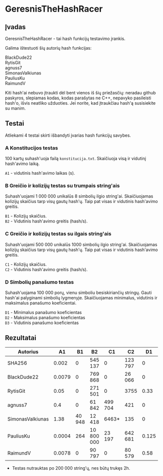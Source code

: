 # GeresnisTheHashRacer
## Įvadas
GeresnisTheHashRacer - tai hash funkcijų testavimo įrankis. 

Galima ištestuoti šių autorių hash funkcijas:

BlackDude22<br>
RytisGit<br>
agnuss7<br>
SimonasValkiunas<br>
PauliusKu<br>
RaimundV<br>

Kiti hash'ai nebuvo įtraukti dėl bent vienos iš šių priežasčių: neradau github paskyros, slepiamas kodas, kodas parašytas ne C++, nepavyko pasileisti hash'o, išvis neatliko užduoties. Jei norite, kad įtraukčiau hash'ą susisiekite su manim.

## Testai

Atliekami 4 testai skirti išbandyti įvarias hash funkcijų savybes.

### A Konstitucijos testas

100 kartų suhash'uoja failą `konstitucija.txt`. Skaičiuoja visą ir vidutinį hash'avimo laiką. 

`A1` - vidutinis hash'avimo laikas (s).<br>

### B Greičio ir kolizijų testas su trumpais string'ais

Suhash'uojami 1 000 000 unikalūs 8 simbolių ilgio string'ai. Skaičiuojamas kolizijų skaičius tarp visų gautų hash'ų. Taip pat visas ir vidutinis hash'avimo greitis.

`B1` - Kolizijų skaičius.<br>
`B2` - Vidutinis hash'avimo greitis (hash/s).<br>

### C Greičio ir kolizijų testas su ilgais string'ais

Suhash'uojami 500 000 unikalūs 1000 simbolių ilgio string'ai. Skaičiuojamas kolizijų skaičius tarp visų gautų hash'ų. Taip pat visas ir vidutinis hash'avimo greitis.

`C1` - Kolizijų skaičius.<br>
`C2` - Vidutinis hash'avimo greitis (hash/s).<br>

### D Simbolių panašumo testas

Suhash'uojama 100 000 porų, vienu simboliu besiskiriančių stringų. Gauti hash'ai palyginami simbolių lygmenyje. Skaičiuojamas minimalus, vidutinis ir maksimalus panašumo koeficientai. 

`D1` - Minimalus panašumo koeficientas<br>
`D2` - Maksimalus panašumo koeficientas<br>
`D3` - Vidutinis panašumo koeficientas<br>

## Rezultatai

| Autorius | A1 | B1 | B2 | C1 | C2 | D1 | D2 | D3 |
|----------|----|----|----|----|----|----|----|----|
| SHA256 | 0.002 | 0 | 545 137 | 0 | 123 797 | 0 | 0.23 | 0.06 |
| BlackDude22 | 0.0079 | 0 | 769 868 | 0 | 26 066 | 0 | 0.25 | 0.06 |
| RytisGit | 0.05 | 0 | 271 501 | 0 | 3755 | 0.33 | 0.5 | 0.34 |
| agnuss7 | 0.4 | 0 | 61 842 | 499 704 | 421 | 0 | 0.1 | 0.01 |
| SimonasValkiunas | 1.38 | 40 948 | 12 418 | 6463* | 135 | 0 | 0.09 | 0.03 |
| PauliusKu | 0.0004 | 264 | 10 800 000 | 23 197 | 642 681 | 0.125 | 0.875 | 0.812 |
| RaimundV | 0.0078 | 0 | 90 797 | 0 | 80 579 | 0.58 | 0.92 | 0.75 |

* Testas nutrauktas po 200 000 string'ų, nes būtų trukęs 2h.
